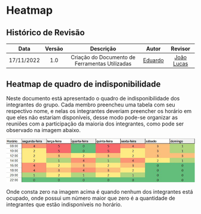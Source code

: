 # Heatmap

## Histórico de Revisão

|Data|Versão|Descrição|Autor|Revisor|
| :----------: | :------: | :-----------: | :---------: |:---------: |
|17/11/2022|1.0|Criação do Documento de Ferramentas Utilizadas| [Eduardo](https://github.com/edudsan)| [João Lucas](https://github.com/HacKairos)|

## Heatmap de quadro de indisponibilidade

Neste documento está apresentado o quadro de indisponibilidade dos integrantes do grupo. Cada membro preencheu uma tabela com seu respectivo nome, e nelas os integrantes deveriam preencher os horário em que eles não estariam disponíveis, desse modo pode-se organizar as reuniões com a participação da maioria dos integrantes, como pode ser observado na imagem abaixo.

<img src='../../assets/images/heatmap.png'></img>


Onde consta zero na imagem acima é quando nenhum dos integrantes está ocupado, onde possui um número maior que zero é a quantidade de integrantes que estão indisponíveis no horário.

